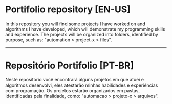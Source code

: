 # Portifolio repository [EN-US]
In this repository you will find some projects I have worked on and algorithms I have developed, which will demonstrate my programming skills and experience.
The projects will be organized into folders, identified by purpose, such as: "automation > project-x > files".

****

# Repositório Portifolio [PT-BR]
Neste repositório você encontrará alguns projetos em que atuei e algoritmos desenvolvi, eles atestarão minhas habilidades e experiências com programação.
Os projetos estarão organizados em pastas, identificadas pela finalidade, como: "automacao > projeto-x > arquivos".
